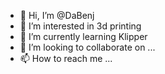 - 👋 Hi, I’m @DaBenj
- 👀 I’m interested in 3d printing
- 🌱 I’m currently learning Klipper
- 💞️ I’m looking to collaborate on ...
- 📫 How to reach me ...

<!---
DaBenj/DaBenj is a ✨ special ✨ repository because its `README.md` (this file) appears on your GitHub profile.
You can click the Preview link to take a look at your changes.
--->
